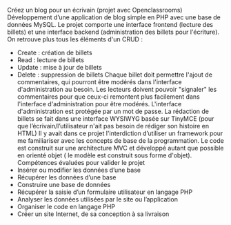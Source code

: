 Créez un blog pour un écrivain (projet avec Openclassrooms)
Développement d’une application de blog simple en PHP avec une base de données MySQL. Le projet comporte une interface frontend (lecture des billets) et une interface backend (administration des billets pour l'écriture). On retrouve plus tous les éléments d'un CRUD :
- Create : création de billets
- Read : lecture de billets
- Update : mise à jour de billets
- Delete : suppression de billets
Chaque billet doit permettre l'ajout de commentaires, qui pourront être modérés dans l'interface d'administration au besoin. Les lecteurs doivent pouvoir "signaler" les commentaires pour que ceux-ci remontent plus facilement dans l'interface d'administration pour être modérés. L'interface d'administration est protégée par un mot de passe. La rédaction de billets se fait dans une interface WYSIWYG basée sur TinyMCE (pour que l’écrivain/l’utilisateur n'ait pas besoin de rédiger son histoire en HTML)
Il y avait dans ce projet l'interdiction d’utiliser un framework pour me familiariser avec les concepts de base de la programmation. Le code est construit sur une architecture MVC et développé autant que possible en orienté objet ( le modèle est construit sous forme d'objet).
Compétences évaluées pour valider le projet
- Insérer ou modifier les données d’une base
- Récupérer les données d’une base
- Construire une base de données
- Récupérer la saisie d’un formulaire utilisateur en langage PHP
- Analyser les données utilisées par le site ou l’application
- Organiser le code en langage PHP
- Créer un site Internet, de sa conception à sa livraison


